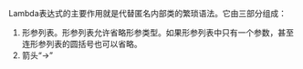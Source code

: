 Lambda表达式的主要作用就是代替匿名内部类的繁琐语法。它由三部分组成：
1. 形参列表。形参列表允许省略形参类型。如果形参列表中只有一个参数，甚至连形参列表的圆括号也可以省略。
2. 箭头“->”